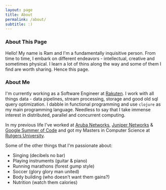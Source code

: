 ```yaml
---
layout: page
title: About
permalink: /about/
subtitle: :)
---
```


### About This Page

Hello! My name is Ram and I'm a fundamentally inquisitive person. From time to time, I embark on different endeavors - intellectual, creative and sometimes physical. I learn a lot of thins along the way and some of them I find are worth sharing. Hence this page.

### About Me

I'm currently working as a Software Engineer at [Rakuten][rakuten]. I work with all things data - data pipelines, stream processing, storage and good old sql query optimization. I dabble in functional programming and use `clojure` as my main programming language. Needless to say that I take immense interest in distributed, parallel and concurrent computing.

In my previous life I've worked at [Aruba Networks][aruba], [Juniper Networks][juniper] & [Google Summer of Code][gsoc] and got my Masters in Computer Science at [Rutgers University][rutgers].

Some of the other things that I'm passionate about:

- Singing (decibels no bar)
- Playing instruments (guitar & piano)
- Running marathons (forest gump style)
- Soccer (glory glory man united)
- Body building (who doesn't want them gains?)
- Nutrition (watch them calories)

[aruba]: https://www.arubanetworks.com/
[rakuten]: http://rakuten.com
[juniper]: http://juniper.net
[rutgers]: http://rutgers.edu
[gsoc]: https://summerofcode.withgoogle.com/
